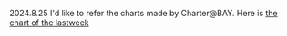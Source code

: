 2024.8.25
I'd like to refer the charts made by Charter@BAY. Here is [the chart of the lastweek](https://mp.weixin.qq.com/s/9nDsbMoE_DXZ2x20mTDZsQ)

